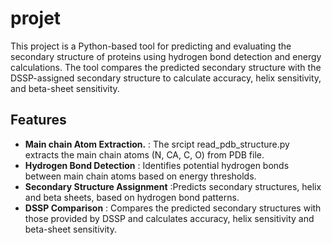 # projet

This project is a Python-based tool for predicting and evaluating the secondary structure of proteins using hydrogen bond detection and energy calculations. The tool compares the predicted secondary structure with the DSSP-assigned secondary structure to calculate accuracy, helix sensitivity, and beta-sheet sensitivity.

## Features
- **Main chain Atom Extraction.** : The srcipt read_pdb_structure.py extracts the main chain atoms (N, CA, C, O) from PDB file.
- **Hydrogen Bond Detection** : Identifies potential hydrogen bonds between main chain atoms based on energy thresholds.
- **Secondary Structure Assignment** :Predicts secondary structures, helix and beta sheets, based on hydrogen bond patterns.
- **DSSP Comparison** : Compares the predicted secondary structures with those provided by DSSP and calculates accuracy, helix sensitivity and beta-sheet sensitivity.


